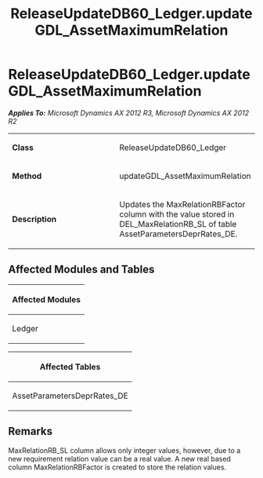 ﻿---
title: ReleaseUpdateDB60_Ledger.updateGDL_AssetMaximumRelation
TOCTitle: ReleaseUpdateDB60_Ledger.updateGDL_AssetMaximumRelation
ms:assetid: 1b21d9f5-dc78-16ad-ed0d-0b1c05eb4314
ms:mtpsurl: https://msdn.microsoft.com/en-us/library/JJ718670(v=AX.60)
ms:contentKeyID: 49706953
ms.date: 05/18/2015
mtps_version: v=AX.60
---

# ReleaseUpdateDB60\_Ledger.updateGDL\_AssetMaximumRelation 


_**Applies To:** Microsoft Dynamics AX 2012 R3, Microsoft Dynamics AX 2012 R2_

<table>
<colgroup>
<col style="width: 50%" />
<col style="width: 50%" />
</colgroup>
<tbody>
<tr class="odd">
<td><p><strong>Class</strong></p></td>
<td><p>ReleaseUpdateDB60_Ledger</p></td>
</tr>
<tr class="even">
<td><p><strong>Method</strong></p></td>
<td><p>updateGDL_AssetMaximumRelation</p></td>
</tr>
<tr class="odd">
<td><p><strong>Description</strong></p></td>
<td><p>Updates the MaxRelationRBFactor column with the value stored in DEL_MaxRelationRB_SL of table AssetParametersDeprRates_DE.</p></td>
</tr>
</tbody>
</table>


## Affected Modules and Tables

<table>
<colgroup>
<col style="width: 100%" />
</colgroup>
<thead>
<tr class="header">
<th><p>Affected Modules</p></th>
</tr>
</thead>
<tbody>
<tr class="odd">
<td><p>Ledger</p></td>
</tr>
</tbody>
</table>


<table>
<colgroup>
<col style="width: 100%" />
</colgroup>
<thead>
<tr class="header">
<th><p>Affected Tables</p></th>
</tr>
</thead>
<tbody>
<tr class="odd">
<td><p>AssetParametersDeprRates_DE</p></td>
</tr>
</tbody>
</table>


## Remarks

MaxRelationRB\_SL column allows only integer values, however, due to a new requirement relation value can be a real value. A new real based column MaxRelationRBFactor is created to store the relation values.

  


